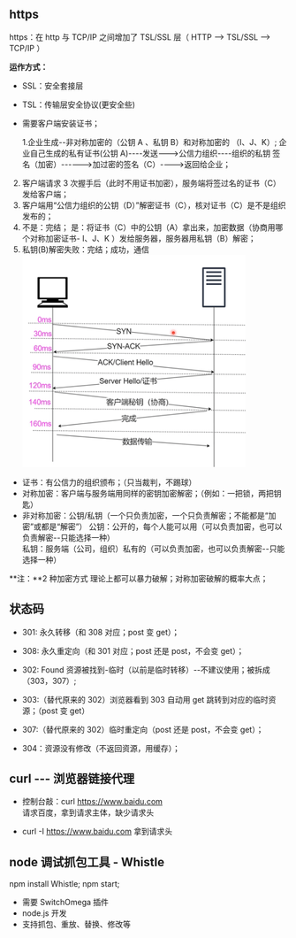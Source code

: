 ## https

https：在 http 与 TCP/IP 之间增加了 TSL/SSL 层（ HTTP --> TSL/SSL --> TCP/IP ）

**运作方式：**

- SSL：安全套接层
- TSL：传输层安全协议(更安全些)
- 需要客户端安装证书；

  1.企业生成--非对称加密的（公钥 A 、私钥 B）和对称加密的 （I、J、K）;
  企业自己生成的私有证书(公钥 A)----发送--->公信力组织----组织的私钥 签名（加密）------>加过密的签名（C）---->返回给企业；

2. 客户端请求 3 次握手后（此时不用证书加密），服务端将签过名的证书（C）发给客户端；
3. 客户端用“公信力组织的公钥（D）”解密证书（C），核对证书（C）是不是组织发布的；
4. 不是：完结； 是：将证书（C）中的公钥（A）拿出来，加密数据（协商用哪个对称加密证书- I、J、K ）发给服务器，服务器用私钥（B）解密；
5. 私钥(B)解密失败：完结；成功，通信
   ![HTTPS流程](./img/httpSProcess.png)

- 证书：有公信力的组织颁布；（只当裁判，不踢球）
- 对称加密：客户端与服务端用同样的密钥加密解密；（例如：一把锁，两把钥匙）
- 非对称加密：公钥/私钥（一个只负责加密，一个只负责解密；不能都是“加密”或都是“解密”）
  公钥：公开的，每个人能可以用（可以负责加密，也可以负责解密--只能选择一种）  
  私钥：服务端（公司，组织）私有的（可以负责加密，也可以负责解密--只能选择一种）

**注：**2 种加密方式 理论上都可以暴力破解；对称加密破解的概率大点；

## 状态码

- 301: 永久转移（和 308 对应；post 变 get）；
- 308: 永久重定向（和 301 对应；post 还是 post，不会变 get）；

- 302: Found 资源被找到-临时（以前是临时转移）--不建议使用；被拆成（303，307）;
- 303:（替代原来的 302）浏览器看到 303 自动用 get 跳转到对应的临时资源；（post 变 get）
- 307:（替代原来的 302）临时重定向（post 还是 post，不会变 get）；

- 304：资源没有修改（不返回资源，用缓存）；

## curl --- 浏览器链接代理

- 控制台敲：curl https://www.baidu.com  
  请求百度，拿到请求主体，缺少请求头

- curl -I https://www.baidu.com
  拿到请求头

## node 调试抓包工具 - Whistle

npm install Whistle; npm start;

- 需要 SwitchOmega 插件
- node.js 开发
- 支持抓包、重放、替换、修改等
